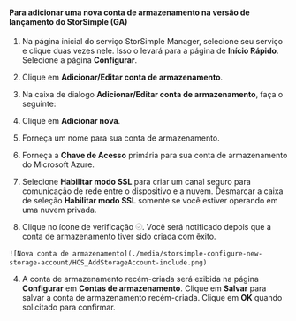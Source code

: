 
#### Para adicionar uma nova conta de armazenamento na versão de lançamento do StorSimple (GA)

1. Na página inicial do serviço StorSimple Manager, selecione seu serviço e clique duas vezes nele. Isso o levará para a página de **Início Rápido**. Selecione a página **Configurar**.

2. Clique em **Adicionar/Editar conta de armazenamento**.

3. Na caixa de dialogo **Adicionar/Editar conta de armazenamento**, faça o seguinte:

  1. Clique em **Adicionar nova**.
  2. Forneça um nome para sua conta de armazenamento.
  3. Forneça a **Chave de Acesso** primária para sua conta de armazenamento do Microsoft Azure.
  4. Selecione **Habilitar modo SSL** para criar um canal seguro para comunicação de rede entre o dispositivo e a nuvem. Desmarcar a caixa de seleção **Habilitar modo SSL** somente se você estiver operando em uma nuvem privada.
  5. Clique no ícone de verificação ![ícone de verificação](./media/storsimple-configure-new-storage-account/HCS_CheckIcon-include.png). Você será notificado depois que a conta de armazenamento tiver sido criada com êxito.

    ![Nova conta de armazenamento](./media/storsimple-configure-new-storage-account/HCS_AddStorageAccount-include.png)

4. A conta de armazenamento recém-criada será exibida na página **Configurar** em **Contas de armazenamento**. Clique em **Salvar** para salvar a conta de armazenamento recém-criada. Clique em **OK** quando solicitado para confirmar.

<!---HONumber=July15_HO4-->